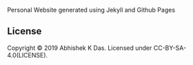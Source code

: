 Personal Website generated using Jekyll and Github Pages
  


## License

Copyright © 2019 Abhishek K Das. Licensed under CC-BY-SA-4.0(LICENSE).
